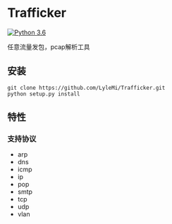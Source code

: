 # Trafficker

[![Python 3.6](https://img.shields.io/badge/Python-2.7-bule.svg)](http://www.python.org/download/)

任意流量发包，pcap解析工具

## 安装


```shell
git clone https://github.com/LyleMi/Trafficker.git
python setup.py install
```

## 特性

### 支持协议

* arp
* dns
* icmp
* ip
* pop
* smtp
* tcp
* udp
* vlan
